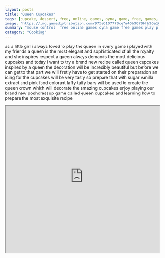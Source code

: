 ```yaml
---
layout: posts
title: "Queen Cupcakes"
tags: [cupcake, dessert, free, online, games, oyna, game, free, games, play, play, games]
image: "https://img.gamedistribution.com/975e6107778ce7a40b9878bfb96a16a7.jpg"
summary: "mouse control  free online games oyna game free games play play games"
category: "Cooking"
---
```


as a little girl i always loved to play the queen in every game i played with my friends a queen is the most elegant and sophisticated of all the royalty and she inspires respect a queen always demands the most delicious cupcakes and today i want to try a brand new recipe called queen cupcakes inspired by a queen the decoration will be incredibly beautiful but before we can get to that part we will firstly have to get started on their preparation an icing for the cupcakes will be very tasty so prepare that with sugar vanilla extract and pink food colorant laffy taffy bars will be used to create the queen crown which will decorate the amazing cupcakes enjoy playing our brand new poshdressup game called queen cupcakes and learning how to prepare the most exquisite recipe

<iframe width="100%" height="480px;" src="https://flash.gamedistribution.com?game=975e6107778ce7a40b9878bfb96a16a7"></iframe>